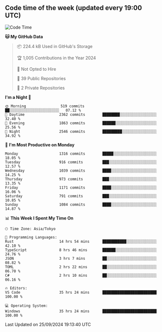 ## Code time of the week (updated every 19:00 UTC)

<!--START_SECTION:waka-->
![Code Time](http://img.shields.io/badge/Code%20Time-3%2C678%20hrs%2054%20mins-blue)

**🐱 My GitHub Data** 

> 📦 224.4 kB Used in GitHub's Storage 
 > 
> 🏆 1,005 Contributions in the Year 2024
 > 
> 🚫 Not Opted to Hire
 > 
> 📜 39 Public Repositories 
 > 
> 🔑 2 Private Repositories 
 > 
**I'm a Night 🦉** 

```text
🌞 Morning                519 commits         ██░░░░░░░░░░░░░░░░░░░░░░░   07.12 % 
🌆 Daytime                2362 commits        ████████░░░░░░░░░░░░░░░░░   32.40 % 
🌃 Evening                1863 commits        ██████░░░░░░░░░░░░░░░░░░░   25.56 % 
🌙 Night                  2546 commits        █████████░░░░░░░░░░░░░░░░   34.92 % 
```
📅 **I'm Most Productive on Monday** 

```text
Monday                   1316 commits        █████░░░░░░░░░░░░░░░░░░░░   18.05 % 
Tuesday                  916 commits         ███░░░░░░░░░░░░░░░░░░░░░░   12.57 % 
Wednesday                1039 commits        ████░░░░░░░░░░░░░░░░░░░░░   14.25 % 
Thursday                 973 commits         ███░░░░░░░░░░░░░░░░░░░░░░   13.35 % 
Friday                   1171 commits        ████░░░░░░░░░░░░░░░░░░░░░   16.06 % 
Saturday                 791 commits         ███░░░░░░░░░░░░░░░░░░░░░░   10.85 % 
Sunday                   1084 commits        ████░░░░░░░░░░░░░░░░░░░░░   14.87 % 
```


📊 **This Week I Spent My Time On** 

```text
🕑︎ Time Zone: Asia/Tokyo

💬 Programming Languages: 
Rust                     14 hrs 54 mins      ███████████░░░░░░░░░░░░░░   42.10 % 
TypeScript               8 hrs 46 mins       ██████░░░░░░░░░░░░░░░░░░░   24.76 % 
JSON                     3 hrs 7 mins        ██░░░░░░░░░░░░░░░░░░░░░░░   08.82 % 
TOML                     2 hrs 22 mins       ██░░░░░░░░░░░░░░░░░░░░░░░   06.70 % 
C#                       2 hrs 10 mins       ██░░░░░░░░░░░░░░░░░░░░░░░   06.16 % 

🔥 Editors: 
VS Code                  35 hrs 24 mins      █████████████████████████   100.00 % 

💻 Operating System: 
Windows                  35 hrs 24 mins      █████████████████████████   100.00 % 
```


 Last Updated on 25/09/2024 19:13:40 UTC
<!--END_SECTION:waka-->